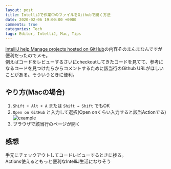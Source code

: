 ```yaml
---
layout: post
title: IntelliJで作業中のファイルをGithubで開く方法
date: 2020-02-06 19:00:00 +0900
comments: true
categories: Tech
tags: Editor, IntelliJ, Mac, Tips
---
```


<!-- write here ↓ -->

[IntelliJ help Manage projects hosted on GitHub](https://www.jetbrains.com/help/idea/manage-projects-hosted-on-github.html)の内容そのまんまなんですが便利だったのでメモ。  
例えばコードをレビューするさいにcheckoutしてきたコードを見てて、参考になるコードを見つけたらからコメントするために該当行のGithub URLがほしいことがある。そういうときに便利。

## やり方(Macの場合)

1. `Shift + Alt + A` または `Shift → Shift` でもOK
1. `Open on GitHub` と入力して選択(Open onくらい入力すると該当Actionでる)
    ![example](~/assets/image/2020-02-06/example.png)
1. ブラウザで該当行のページが開く

## 感想

手元にチェックアウトしてコードレビューするときに捗る。  
Actions使えるともっと便利なIntelliJ生活になりそう

<!-- write here ↑ -->
